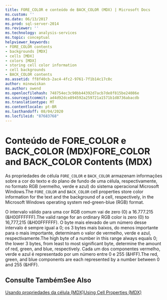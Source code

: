 ```yaml
---
title: FORE_COLOR e conteúdo de BACK_COLOR (MDX) | Microsoft Docs
ms.custom: ''
ms.date: 06/13/2017
ms.prod: sql-server-2014
ms.reviewer: ''
ms.technology: analysis-services
ms.topic: conceptual
helpviewer_keywords:
- FORE_COLOR contents
- backgrounds [MDX]
- cells [MDX]
- colors [MDX]
- storing cell color information
- cell backgrounds
- BACK_COLOR contents
ms.assetid: ff8f40cb-2ac4-4fc2-9761-7f1b14c17c8c
author: minewiskan
ms.author: owend
ms.openlocfilehash: 748754ec3c90bb44392d7acb7de8f815be24086e
ms.sourcegitcommit: ad4d92dce894592a259721a1571b1d8736abacdb
ms.translationtype: MT
ms.contentlocale: pt-BR
ms.lasthandoff: 08/04/2020
ms.locfileid: "87683768"
---
```

# <a name="fore_color-and-back_color-contents-mdx"></a><span data-ttu-id="b0afd-102">Conteúdo de FORE_COLOR e BACK_COLOR (MDX)</span><span class="sxs-lookup"><span data-stu-id="b0afd-102">FORE_COLOR and BACK_COLOR Contents (MDX)</span></span>
  <span data-ttu-id="b0afd-103">As propriedades de célula `FORE_COLOR` e `BACK_COLOR` armazenam informações sobre a cor do texto e do plano de fundo de uma célula, respectivamente, no formato RGB (vermelho, verde e azul) do sistema operacional Microsoft Windows.</span><span class="sxs-lookup"><span data-stu-id="b0afd-103">The `FORE_COLOR` and `BACK_COLOR` cell properties store color information for the text and the background of a cell, respectively, in the Microsoft Windows operating system red-green-blue (RGB) format.</span></span>  
  
 <span data-ttu-id="b0afd-104">O intervalo válido para uma cor RGB comum vai de zero (0) a 16.777.215 (&H00FFFFFF).</span><span class="sxs-lookup"><span data-stu-id="b0afd-104">The valid range for an ordinary RGB color is zero (0) to 16,777,215 (&H00FFFFFF).</span></span> <span data-ttu-id="b0afd-105">O byte mais elevado de um número desse intervalo é sempre igual a 0; os 3 bytes mais baixos, do menos importante para o mais importante, determinam o valor de vermelho, verde e azul, respectivamente.</span><span class="sxs-lookup"><span data-stu-id="b0afd-105">The high byte of a number in this range always equals 0; the lower 3 bytes, from least to most significant byte, determine the amount of red, green, and blue, respectively.</span></span> <span data-ttu-id="b0afd-106">Cada um dos componentes vermelho, verde e azul é representado por um número entre 0 e 255 (&HFF).</span><span class="sxs-lookup"><span data-stu-id="b0afd-106">The red, green, and blue components are each represented by a number between 0 and 255 (&HFF).</span></span>  
  
## <a name="see-also"></a><span data-ttu-id="b0afd-107">Consulte Também</span><span class="sxs-lookup"><span data-stu-id="b0afd-107">See Also</span></span>  
 [<span data-ttu-id="b0afd-108">Usando propriedades da célula &#40;MDX&#41;</span><span class="sxs-lookup"><span data-stu-id="b0afd-108">Using Cell Properties &#40;MDX&#41;</span></span>](mdx-cell-properties-using-cell-properties.md)  
  
  
